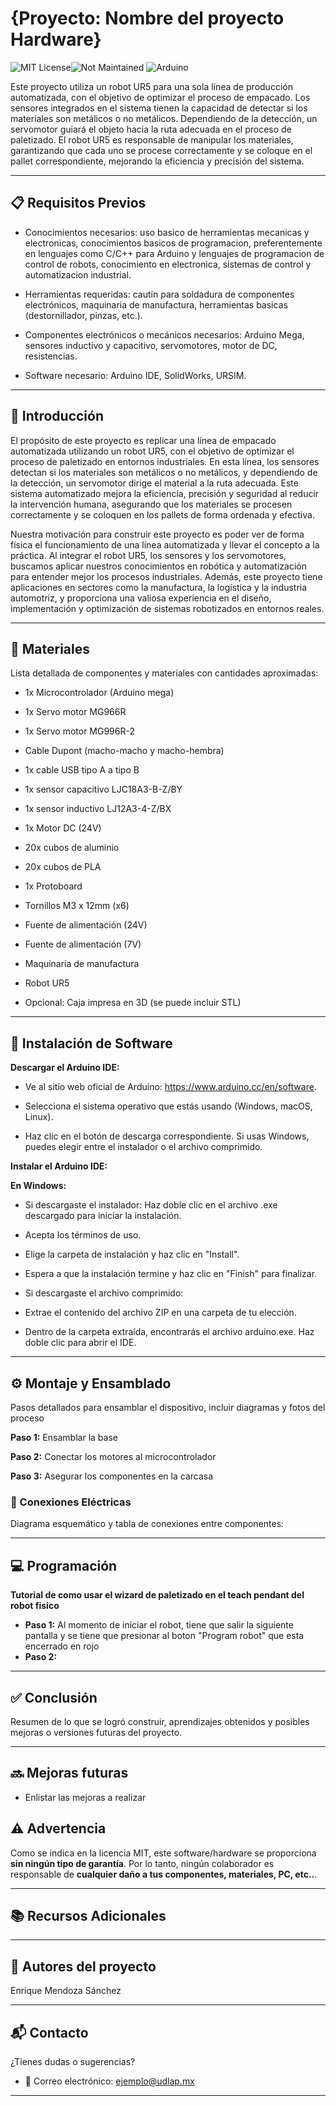 # {Proyecto: Nombre del proyecto Hardware}
![MIT License](https://img.shields.io/badge/License-MIT-yellow?style=for-the-badge)![Not Maintained](https://img.shields.io/badge/status-not_maintained-lightgrey?style=for-the-badge)
![Arduino](https://img.shields.io/badge/Arduino-00979D?style=for-the-badge&logo=arduino&logoColor=white)







Este proyecto utiliza un robot UR5 para una sola línea de producción automatizada, con el objetivo de optimizar el proceso de empacado. Los sensores integrados en el sistema tienen la capacidad de detectar si los materiales son metálicos o no metálicos. Dependiendo de la detección, un servomotor guiará el objeto hacia la ruta adecuada en el proceso de paletizado. El robot UR5 es responsable de manipular los materiales, garantizando que cada uno se procese correctamente y se coloque en el pallet correspondiente, mejorando la eficiencia y precisión del sistema.

---

## 📋 Requisitos Previos

- Conocimientos necesarios: uso basico de herramientas mecanicas y electronicas, conocimientos basicos de programacion, preferentemente en lenguajes como C/C++ para Arduino y lenguajes de programacion de control de robots, conocimiento en electronica, sistemas de control y automatizacion industrial.

- Herramientas requeridas: cautín para soldadura de componentes electrónicos, maquinaria de manufactura, herramientas basicas (destornillador, pinzas, etc.).

- Componentes electrónicos o mecánicos necesarios: Arduino Mega, sensores inductivo y capacitivo, servomotores, motor de DC, resistencias.

- Software necesario: Arduino IDE, SolidWorks, URSIM.

---

## 📖 Introducción

El propósito de este proyecto es replicar una línea de empacado automatizada utilizando un robot UR5, con el objetivo de optimizar el proceso de paletizado en entornos industriales. En esta línea, los sensores detectan si los materiales son metálicos o no metálicos, y dependiendo de la detección, un servomotor dirige el material a la ruta adecuada. Este sistema automatizado mejora la eficiencia, precisión y seguridad al reducir la intervención humana, asegurando que los materiales se procesen correctamente y se coloquen en los pallets de forma ordenada y efectiva.

Nuestra motivación para construir este proyecto es poder ver de forma física el funcionamiento de una línea automatizada y llevar el concepto a la práctica. Al integrar el robot UR5, los sensores y los servomotores, buscamos aplicar nuestros conocimientos en robótica y automatización para entender mejor los procesos industriales. Además, este proyecto tiene aplicaciones en sectores como la manufactura, la logística y la industria automotriz, y proporciona una valiosa experiencia en el diseño, implementación y optimización de sistemas robotizados en entornos reales.

---

## 🔩 Materiales

Lista detallada de componentes y materiales con cantidades aproximadas:

- 1x Microcontrolador (Arduino mega)

- 1x Servo motor MG966R

- 1x Servo motor MG996R-2

- Cable Dupont (macho-macho y macho-hembra)

- 1x cable USB tipo A a tipo B

- 1x sensor capacitivo LJC18A3-B-Z/BY

- 1x sensor inductivo LJ12A3-4-Z/BX

- 1x Motor DC (24V)

- 20x cubos de aluminio

- 20x cubos de PLA

- 1x Protoboard

- Tornillos M3 x 12mm (x6)

- Fuente de alimentación (24V)

- Fuente de alimentación (7V)

- Maquinaria de manufactura

- Robot UR5

- Opcional: Caja impresa en 3D (se puede incluir STL)

---
## 💾 Instalación de Software

**Descargar el Arduino IDE:**
- Ve al sitio web oficial de Arduino: https://www.arduino.cc/en/software.

- Selecciona el sistema operativo que estás usando (Windows, macOS, Linux).

- Haz clic en el botón de descarga correspondiente. Si usas Windows, puedes elegir entre el instalador o el archivo comprimido.

**Instalar el Arduino IDE:**

**En Windows:**

- Si descargaste el instalador: Haz doble clic en el archivo .exe descargado para iniciar la instalación.

- Acepta los términos de uso.

- Elige la carpeta de instalación y haz clic en "Install".

- Espera a que la instalación termine y haz clic en "Finish" para finalizar.

- Si descargaste el archivo comprimido:

- Extrae el contenido del archivo ZIP en una carpeta de tu elección.

- Dentro de la carpeta extraída, encontrarás el archivo arduino.exe. Haz doble clic para abrir el IDE.

---

## ⚙️ Montaje y Ensamblado

Pasos detallados para ensamblar el dispositivo, incluir diagramas y fotos del proceso

**Paso 1:** Ensamblar la base

**Paso 2:** Conectar los motores al microcontrolador

**Paso 3:** Asegurar los componentes en la carcasa

### 🔌 Conexiones Eléctricas

Diagrama esquemático y tabla de conexiones entre componentes:

---

## 💻 Programación

**Tutorial de como usar el wizard de paletizado en el teach pendant del robot fisico**

- **Paso 1:** Al momento de iniciar el robot, tiene que salir la siguiente pantalla y se tiene que presionar al boton "Program robot" que esta encerrado en rojo
- **Paso 2:**

---

## ✅ Conclusión

Resumen de lo que se logró construir, aprendizajes obtenidos y posibles mejoras o versiones futuras del proyecto.

---

## 🔜 Mejoras futuras

- Enlistar las mejoras a realizar

## ⚠️ Advertencia

Como se indica en la licencia MIT, este software/hardware se proporciona **sin ningún tipo de garantía**. Por lo tanto, ningún colaborador es responsable de **cualquier daño a tus componentes, materiales, PC, etc..**.

---

## 📚 Recursos Adicionales

---

## 👥 Autores del proyecto

Enrique Mendoza Sánchez

---

## 📬 Contacto

¿Tienes dudas o sugerencias?

- 📧 Correo electrónico: ejemplo@udlap.mx

---


